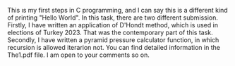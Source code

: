 This ıs my first steps in C programming, and I can say this is a different kind of printing "Hello World".
In this task, there are two different submission. 
Firstly, I have written an application of D'Hondt method, which is used in elections of Turkey 2023. 
That was the contemporary part of this task.
Secondly, I have written a pyramid pressure calculator function, in which recursion is allowed iterarion not.
You can find detailed information in the The1.pdf file.
I am open to your comments so on.

